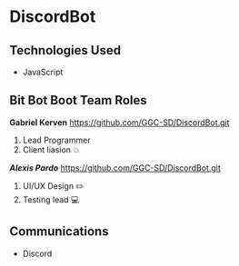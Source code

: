 # DiscordBot

## Technologies Used
- JavaScript

## Bit Bot Boot Team Roles
**Gabriel Kerven**
https://github.com/GGC-SD/DiscordBot.git
1. Lead Programmer
2. Client liasion
:boom:

***Alexis Pardo***
https://github.com/GGC-SD/DiscordBot.git
1. UI/UX Design :pencil2:
2. Testing lead :computer:

## Communications
- Discord
